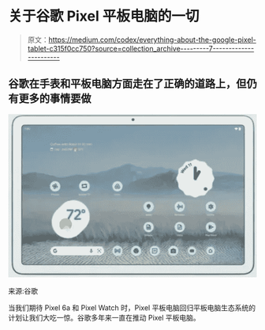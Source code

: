 # 关于谷歌 Pixel 平板电脑的一切

> 原文：<https://medium.com/codex/everything-about-the-google-pixel-tablet-c315f0cc750?source=collection_archive---------7----------------------->

## 谷歌在手表和平板电脑方面走在了正确的道路上，但仍有更多的事情要做

![](img/61acfe5c86b733272c41e5f4e1b68488.png)

来源:谷歌

当我们期待 Pixel 6a 和 Pixel Watch 时，Pixel 平板电脑回归平板电脑生态系统的计划让我们大吃一惊。谷歌多年来一直在推动 Pixel 平板电脑。